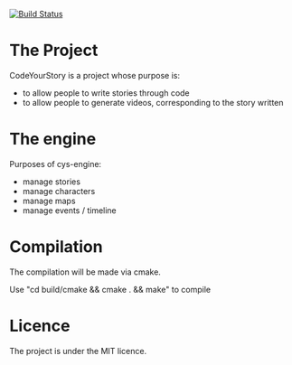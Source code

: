 [![Build Status](https://travis-ci.org/codeyourstory/cys-engine.svg?branch=master)](https://travis-ci.org/codeyourstory/cys-engine)

# The Project

CodeYourStory is a project whose purpose is:
- to allow people to write stories through code
- to allow people to generate videos, corresponding to the story written

# The engine

Purposes of cys-engine:

- manage stories
- manage characters
- manage maps
- manage events / timeline

# Compilation

The compilation will be made via cmake.

Use "cd build/cmake && cmake . && make" to compile

# Licence

The project is under the MIT licence.



